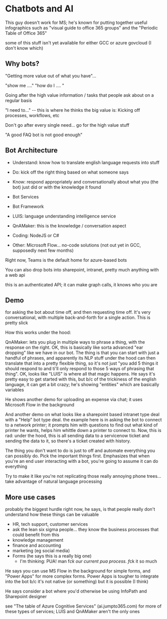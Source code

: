 # Chatbots and AI

This guy doesn't work for MS; he's known for putting together useful infographics such as "visual guide to office 365 groups" and the "Periodic Table of Office 365"

some of this stuff isn't yet available for either GCC or azure govcloud (I don't know which)

## Why bots?

"Getting more value out of what you have"...

"show me ...."    "how do I .... "

Going after the high value information / tasks that people ask about on a regular basis

"I need to..."  -- this is where he thinks the big value is: Kicking off processes, workflows, etc

Don't go after every single need... go for the high value stuff

"A good FAQ bot is not good enough"


## Bot Architecture

- Understand: know how to translate english language requests into stuff
- Do: kick off the right thing based on what someone says
- Know: respond appropriately and conversationally about what you (the bot) just did or with the knowledge it found


- Bot Services
- Bot Framework

- LUIS: language understanding intelligence service
- QnAMaker: this is the knowledge / conversation aspect
- Coding: NodeJS or C#
- Other: Microsoft Flow... no-code solutions (not out yet in GCC, supposedly next few months)

Right now, Teams is the default home for azure-based bots

You can also drop bots into sharepoint, intranet, pretty much anything with a web api

this is an authenticated API; it can make graph calls, it knows who you are

## Demo

for asking the bot about time off, and then requesting time off. It's very conversational, with multiple back-and-forth for a single action. This is pretty slick

How this works under the hood:

QnAMaker: lets you plug in multiple ways to phrase a thing, with the response on the right. OK, this is basically like sorta advanced "ear dropping" like we have in our bot. The thing is that you can start with just a handful of phrases, and apparently its NLP stuff under the hood can then translate that into a pretty flexible thing, so it's not just "you add 5 things it should respond to and ti'll only respond to those 5 ways of phrasing that thing". OK, looks like "LUIS" is where all that magic happens. He says it's pretty easy to get started with this, but b/c of the trickiness of the english language, it can get a bit crazy; he's showing "entities" which are basically variables


He shows another demo for uploading an expense via chat; it uses Microsoft Flow in the background

And another demo on what looks like a sharepoint based intranet type deal with a "Help" bot type deal. the example here is in asking the bot to connect to a network printer; it prompts him with questions to find out what kind of printer he wants, helps him whittle down a printer to connect to. Now, this is rad: under the hood, this is all sending data to a servicenow ticket and sending the data to it, so there's a ticket created with history.

The thing you don't want to do is just to off and automate everything you can possibly do. Pick the important things first. Emphasizes that when you're an end user interacting with a bot, you're going to assume it can do everything

Try to make it like you're not replicating those really annoying phone trees... take advantage of natural language processing


## More use cases

probably the biggest hurdle right now, he says, is that people really don't understand how these things can be valuable

- HR, tech support, customer services
- ask the lean six sigma people... they know the business processes that could benefit from this
- knowledge management
- finance and accounting
- marketing (eg social media)
- Forms (he says this is  a really big one)
  - I'm thinking: PUA! man f*ck our current pua process. f*ck it so much
  
He says you can use MS Flow in the background for simple forms, and "Power Apps" for more complex forms. Power Apps is tougher to integrate into the bot b/c it's not native (or something) but it is possible (I think)

He says consider a bot where you'd otherwise be using InfoPath and Sharepoint designer

see "The table of Azure Cognitive Services" (ai.jumpto365.com) for more of these types of services; LUIS and QnAMaker aren't the only ones





